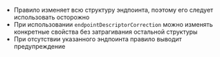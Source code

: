 - Правило изменяет всю структуру эндпоинта, поэтому его следует использовать осторожно
- При использовании `endpointDescriptorCorrection` можно изменять конкретные свойства без затрагивания остальной структуры
- При отсутствии указанного эндпоинта правило выводит предупреждение
